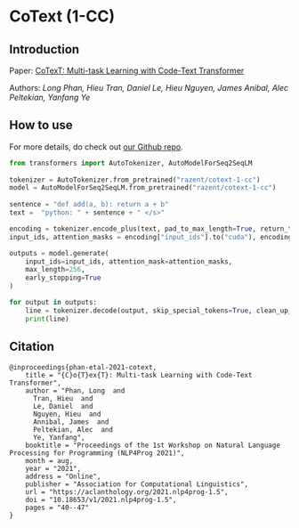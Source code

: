# CoText (1-CC)

## Introduction
Paper: [CoTexT: Multi-task Learning with Code-Text Transformer](https://aclanthology.org/2021.nlp4prog-1.5.pdf)

Authors: _Long Phan, Hieu Tran, Daniel Le, Hieu Nguyen, James Anibal, Alec Peltekian, Yanfang Ye_

## How to use
For more details, do check out [our Github repo](https://github.com/justinphan3110/CoTexT). 
```python
from transformers import AutoTokenizer, AutoModelForSeq2SeqLM
​
tokenizer = AutoTokenizer.from_pretrained("razent/cotext-1-cc")  
model = AutoModelForSeq2SeqLM.from_pretrained("razent/cotext-1-cc")
​
sentence = "def add(a, b): return a + b"
text =  "python: " + sentence + " </s>"

encoding = tokenizer.encode_plus(text, pad_to_max_length=True, return_tensors="pt")
input_ids, attention_masks = encoding["input_ids"].to("cuda"), encoding["attention_mask"].to("cuda")

outputs = model.generate(
    input_ids=input_ids, attention_mask=attention_masks,
    max_length=256,
    early_stopping=True
)

for output in outputs:
    line = tokenizer.decode(output, skip_special_tokens=True, clean_up_tokenization_spaces=True)
    print(line)
```

## Citation
```
@inproceedings{phan-etal-2021-cotext,
    title = "{C}o{T}ex{T}: Multi-task Learning with Code-Text Transformer",
    author = "Phan, Long  and
      Tran, Hieu  and
      Le, Daniel  and
      Nguyen, Hieu  and
      Annibal, James  and
      Peltekian, Alec  and
      Ye, Yanfang",
    booktitle = "Proceedings of the 1st Workshop on Natural Language Processing for Programming (NLP4Prog 2021)",
    month = aug,
    year = "2021",
    address = "Online",
    publisher = "Association for Computational Linguistics",
    url = "https://aclanthology.org/2021.nlp4prog-1.5",
    doi = "10.18653/v1/2021.nlp4prog-1.5",
    pages = "40--47"
}
```